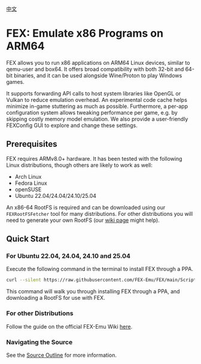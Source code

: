 [中文](https://github.com/FEX-Emu/FEX/blob/main/docs/Readme_CN.md)
# FEX: Emulate x86 Programs on ARM64
FEX allows you to run x86 applications on ARM64 Linux devices, similar to qemu-user and box64.
It offers broad compatibility with both 32-bit and 64-bit binaries, and it can be used alongside Wine/Proton to play Windows games.

It supports forwarding API calls to host system libraries like OpenGL or Vulkan to reduce emulation overhead.
An experimental code cache helps minimize in-game stuttering as much as possible.
Furthermore, a per-app configuration system allows tweaking performance per game, e.g. by skipping costly memory model emulation.
We also provide a user-friendly FEXConfig GUI to explore and change these settings.

## Prerequisites
FEX requires ARMv8.0+ hardware. It has been tested with the following Linux distributions, though others are likely to work as well:

- Arch Linux
- Fedora Linux
- openSUSE
- Ubuntu 22.04/24.04/24.10/25.04

An x86-64 RootFS is required and can be downloaded using our `FEXRootFSFetcher` tool for many distributions.
For other distributions you will need to generate your own RootFS (our [wiki page](https://wiki.fex-emu.com/index.php/Development:Setting_up_RootFS) might help).

## Quick Start
### For Ubuntu 22.04, 24.04, 24.10 and 25.04
Execute the following command in the terminal to install FEX through a PPA.

```sh
curl --silent https://raw.githubusercontent.com/FEX-Emu/FEX/main/Scripts/InstallFEX.py | python3
```

This command will walk you through installing FEX through a PPA, and downloading a RootFS for use with FEX.

### For other Distributions
Follow the guide on the official FEX-Emu Wiki [here](https://wiki.fex-emu.com/index.php/Development:Setting_up_FEX).

### Navigating the Source
See the [Source Outline](docs/SourceOutline.md) for more information.
